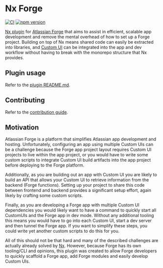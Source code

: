 #  Nx Forge

[![CI](https://github.com/toolsplus/nx-forge/actions/workflows/ci-main.yml/badge.svg)](https://github.com/toolsplus/nx-forge/actions/workflows/ci-main.yml)
[![npm version](https://img.shields.io/npm/v/@toolsplus/nx-forge?style=flat&logo=npm)](https://www.npmjs.com/package/@toolsplus/nx-forge)

[Nx plugin](https://nx.dev) for [Atlassian Forge](https://developer.atlassian.com/platform/forge/) that aims to assist in efficient, scalable app development and remove the mental overhead of how to set up a Forge project. 
Building on top of Nx means shared code can easily be extracted into libraries, and [Custom UI](https://developer.atlassian.com/platform/forge/custom-ui/) can be integrated into the app and dev workflow without having to break with the monorepo structure that Nx provides.

## Plugin usage

Refer to the [plugin README.md](packages/nx-forge/README.md).

## Contributing

Refer to the [contribution guide](CONTRIBUTING.md).

## Motivation

Atlassian Forge is a platform that simplifies Atlassian app development and hosting. Unfortunately, configuring an app using multiple Custom UIs can be a challenge because the Forge app project layout requires Custom UI projects to live within the app project, or you would have to write some custom scripts to integrate Custom UI build artifacts into the app project before deploying to the Forge platform.

Additionally, as you are building out an app with Custom UI you are likely to build an API that allows your Custom UI to retrieve information from the backend (Forge functions). Setting up your project to share this code between frontend and backend provides a significant setup effort, again likely by crafting some custom scripts.

Finally, as you are developing a Forge app with multiple Custom UI dependencies you would likely want to have a command to quickly start all CustomUIs and the Forge app in dev mode. Without any additional tooling this means you would have to go into each Custom UI, start a dev server and then tunnel the Forge app. If you want to simplify these steps, you could write yet another custom scripts to do this for you.

All of this should not be that hard and many of the described challenges are actually already solved by [Nx](https://nx.dev). However, because Forge has its own tooling/CLI and opinions, this plugin was created to allow Forge developers to quickly scaffold a Forge app, add Forge modules and easily develop Custom UIs.
